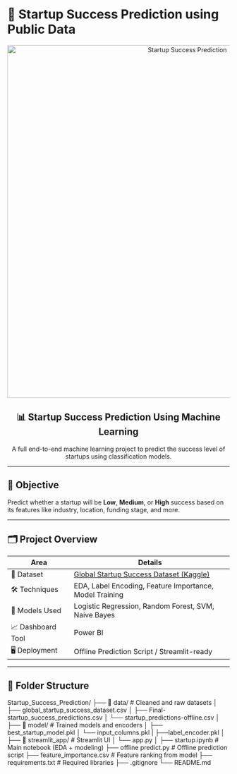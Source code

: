# 🚀 Startup Success Prediction using Public Data

<div align="center">
  <img src="https://github.com/Ayu0209/Startup_Success_Prediction/assets/your-banner-path/banner.png" alt="Startup Success Prediction" width="800"/>
</div>

<h2 align="center">📊 Startup Success Prediction Using Machine Learning</h2>

<p align="center">
  A full end-to-end machine learning project to predict the success level of startups using classification models.
</p>

---

## 🧠 Objective

Predict whether a startup will be **Low**, **Medium**, or **High** success based on its features like industry, location, funding stage, and more.

---

## 🗂️ Project Overview

| Area              | Details |
|-------------------|---------|
| 📁 Dataset        | [Global Startup Success Dataset (Kaggle)](https://www.kaggle.com/) |
| 🛠️ Techniques     | EDA, Label Encoding, Feature Importance, Model Training |
| 🤖 Models Used    | Logistic Regression, Random Forest, SVM, Naive Bayes |
| 📈 Dashboard Tool | Power BI |
| 🖥 Deployment     | Offline Prediction Script / Streamlit-ready |

---

## 📁 Folder Structure

Startup_Success_Prediction/
├── 📁 data/                     # Cleaned and raw datasets
│   ├── global_startup_success_dataset.csv
│   ├── Final-startup_success_predictions.csv
│   └── startup_predictions-offline.csv
│
├── 📁 model/                    # Trained models and encoders
│   ├── best_startup_model.pkl
│   └── input_columns.pkl
|   ├──label_encoder.pkl
│
├── 📁 streamlit_app/            # Streamlit UI
│   └── app.py
│
├── startup.ipynb               # Main notebook (EDA + modeling)
├── offline predict.py          # Offline prediction script
├── feature_importance.csv      # Feature ranking from model
├── requirements.txt            # Required libraries
├── .gitignore
└── README.md
